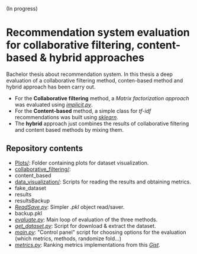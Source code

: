 (In progress)
# Recommendation system evaluation for collaborative filtering, content-based & hybrid approaches
Bachelor thesis about recommendation system. In this thesis a deep evaluation of a collaborative filtering method, conten-based method and hybrid approach has been carry out.

* For the **Collaborative filtering** method, a _Matrix factorization approach_ was evaluated using [_implicit.py_](implicit.readthedocs.io).
* For the **Content-based** method, a simple class for _tf-idf_ recommendations was built using [_sklearn_](scikit-learn.org).
* The **hybrid** approach just combines the results of collaborative filtering and content based methods by mixing them.





## Repository contents

* [Plots/](https://github.com/rooom13/recommendation-system-thesis/tree/master/Plots): Folder containing plots for dataset visualization.
* [collaborative_filtering/](https://github.com/rooom13/recommendation-system-thesis/tree/master/collaborative_filtering):
* content_based
* [data_visualization/](https://github.com/rooom13/recommendation-system-thesis/tree/master/data_visualization): Scripts for reading the results and obtaining metrics.
* fake_dataset
* results
* resultsBackup
* [_ReadSave.py_](https://github.com/rooom13/recommendation-system-thesis/tree/master/ReadSave.py): Simpler _.pkl_ object read/saver.
* backup.pkl
* [_evaluate.py_](https://github.com/rooom13/recommendation-system-thesis/tree/master/evaluate.py): Main loop of evaluation of the three methods.
* [_get_dataset.py_](https://github.com/rooom13/recommendation-system-thesis/tree/master/get_dataset.py): Script for download & extract the dataset.
* [_main.py_](https://github.com/rooom13/recommendation-system-thesis/tree/master/main.py): "Control panel" script for choosing options for the evaluation (which metrics, methods, randomize fold...)
* [_metrics.py_](https://github.com/rooom13/recommendation-system-thesis/tree/master/_metrics.py): Ranking metrics implementations from this [_Gist_](https://gist.github.com/bwhite/3726239).
